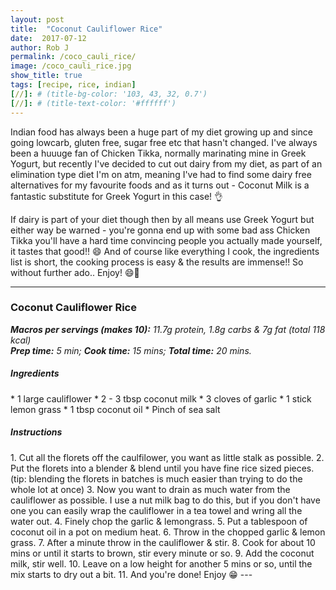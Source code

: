 ```yaml
---
layout: post
title:  "Coconut Cauliflower Rice"
date:  2017-07-12
author: Rob J
permalink: /coco_cauli_rice/
image: /coco_cauli_rice.jpg
show_title: true
tags: [recipe, rice, indian]
[//]: # (title-bg-color: '103, 43, 32, 0.7')
[//]: # (title-text-color: '#ffffff')
---
```

Indian food has always been a huge part of my diet growing up and since going lowcarb, gluten free, sugar free etc that hasn't changed.  I've always been a huuuge fan of Chicken Tikka, normally marinating mine in Greek Yogurt, but recently I've decided to cut out dairy from my diet, as part of an elimination type diet I'm on atm, meaning I've had to find some dairy free alternatives for my favourite foods and as it turns out - Coconut Milk is a fantastic substitute for Greek Yogurt in this case! 👌

If dairy is part of your diet though then by all means use Greek Yogurt but either way be warned - you're gonna end up with some bad ass Chicken Tikka you'll have a hard time convincing people you actually made yourself, it tastes that good!! 😄
And of course like everything I cook, the ingredients list is short, the cooking process is easy & the results are immense!!  So without further ado.. Enjoy! 😄🙌

---

### Coconut Cauliflower Rice
__*Macros per servings (makes 10):*__ _11.7g protein, 1.8g carbs & 7g fat (total 118 kcal)_  
__*Prep time:*__ _5 min;_ __*Cook time:*__ _15 mins;_ __*Total time:*__ _20 mins._

<h5 class='ingredient_title' markdown='1'>
Ingredients
</h5>

<div class='ingredient_list' markdown='1'>
* 1 large cauliflower
* 2 - 3 tbsp coconut milk
* 3 cloves of garlic
* 1 stick lemon grass
* 1 tbsp coconut oil
* Pinch of sea salt
</div>  
<h5 class='ingredient_title' markdown='1'>
Instructions
</h5>
1. Cut all the florets off the caulfilower, you want as little stalk as possible.
2. Put the florets into a blender & blend until you have fine rice sized pieces.  (tip: blending the florets in batches is much easier than trying to do the whole lot at once)
3. Now you want to drain as much water from the cauliflower as possible.  I use a nut milk bag to do this, but if you don't have one you can easily wrap the cauliflower in a tea towel and wring all the water out.
4. Finely chop the garlic & lemongrass.
5. Put a tablespoon of coconut oil in a pot on medium heat.
6. Throw in the chopped garlic & lemon grass.
7. After a minute throw in the cauliflower & stir.
8. Cook for about 10 mins or until it starts to brown, stir every minute or so.
9. Add the coconut milk, stir well.
10. Leave on a low height for another 5 mins or so, until the mix starts to dry out a bit.
11. And you're done!  Enjoy 😁
---

